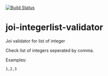 [![Build Status](https://travis-ci.org/ContentSquare/joi-integerlist-validator.svg?branch=master)](https://travis-ci.org/ContentSquare/joi-integerlist-validator)

# joi-integerlist-validator
Joi validator for list of integer

Check list of integers seperated by comma.

Examples: 

```
1,2,3
```
